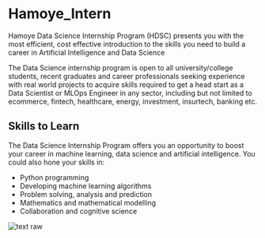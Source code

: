 # Hamoye_Intern
Hamoye Data Science Internship Program (HDSC) presents you with the most efficient, cost effective introduction to the skills you need to build a career in Artificial Intelligence and Data Science

The Data Science internship program is open to all university/college students, recent graduates and career professionals seeking experience with real world projects to acquire skills required to get a head start as a Data Scientist or MLOps Engineer in any sector, including but not limited to ecommerce, fintech, healthcare, energy, investment, insurtech, banking etc.

## Skills to Learn

The Data Science Internship Program offers you an opportunity to boost your career in machine learning, data science and artificial intelligence. You could also hone your skills in:

- Python programming
- Developing machine learning algorithms
- Problem solving, analysis and prediction
- Mathematics and mathematical modelling
- Collaboration and cognitive science

![text raw](https://cdn-images-1.medium.com/fit/t/1600/480/1*_L1RkxKqaJCR_PJkd1eBjQ.png?raw=true)
